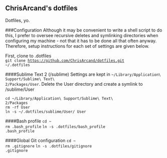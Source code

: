 ChrisArcand's dotfiles
---
Dotfiles, yo.

###Configuration
Although it may be convenient to write a shell script to do this, I prefer to oversee recursive deletes and symlinking
directories when configuring my machine - not that it has to be done all that often anyway. Therefore, setup instructions
for each set of settings are given below. 

First, clone to .dotfiles  
<code>git clone https://github.com/ChrisArcand/dotfiles.git ~/.dotfiles</code>

####Sublime Text 2 (/sublime)
Settings are kept in <code>~/Library/Application\ Support/Sublime\ Text\ 2/Packages/User</code>. Delete the User 
directory and create a symlink to /sublime/User

<code>cd ~/Library/Application\ Support/Sublime\ Text\ 2/Packages</code>  
<code>rm -rf User</code>  
<code>ln -s ~/.dotfiles/sublime/User/ User</code>

####Bash profile
<code>cd ~</code>  
<code>rm .bash_profile</code>
<code>ln -s .dotfiles/bash_profile .bash_profile</code>

####Global Git configuration
<code>cd ~</code>  
<code>rm .gitignore</code>
<code>ln -s .dotfiles/gitignore .gitignore</code>
